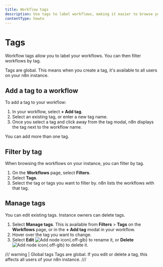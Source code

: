 ```yaml
---
title: Workflow tags
description: Use tags to label workflows, making it easier to browse your workflows.
contentType: howto
---
```


# Tags

Workflow tags allow you to label your workflows. You can then filter workflows by tag.

Tags are global. This means when you create a tag, it's available to all users on your n8n instance.

## Add a tag to a workflow

To add a tag to your workflow:

1. In your workflow, select **+ Add tag**.
2. Select an existing tag, or enter a new tag name.
3. Once you select a tag and click away from the tag modal, n8n displays the tag next to the workflow name.

You can add more than one tag.

## Filter by tag

When browsing the workflows on your instance, you can filter by tag.

1. On the **Workflows** page, select **Filters**.
2. Select **Tags**.
3. Select the tag or tags you want to filter by. n8n lists the workflows with that tag.

## Manage tags

You can edit existing tags. Instance owners can delete tags.

1. Select **Manage tags**. This is available from **Filters** > **Tags** on the **Workflows** page, or in the **+ Add tag** modal in your workflow.
2. Hover over the tag you want to change.
3. Select **Edit** <span class="n8n-inline-image">![Add node icon](/_images/common-icons/edit.png){.off-glb}</span> to rename it, or **Delete** <span class="n8n-inline-image">![Add node icon](/_images/common-icons/delete.png){.off-glb}</span> to delete it.

<!-- vale Vale.Repetition = NO -->
/// warning | Global tags
Tags are global. If you edit or delete a tag, this affects all users of your n8n instance.
///
<!-- vale Vale.Repetition = YES -->
